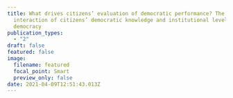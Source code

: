```yaml
---
title: What drives citizens’ evaluation of democratic performance? The
  interaction of citizens’ democratic knowledge and institutional level of
  democracy
publication_types:
  - "2"
draft: false
featured: false
image:
  filename: featured
  focal_point: Smart
  preview_only: false
date: 2021-04-09T12:51:43.013Z
---
```

